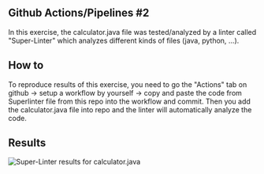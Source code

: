 ## Github Actions/Pipelines #2
In this exercise, the calculator.java file was tested/analyzed by a linter called "Super-Linter" which analyzes different kinds of files 
(java, python, ...).

## How to
To reproduce results of this exercise, you need to go the "Actions" tab on github -> setup a workflow by yourself -> copy and paste the code from Superlinter file from this repo into the workflow and commit. Then you add the calculator.java file into repo and the linter will
automatically analyze the code.

## Results
![Super-Linter results for calculator.java](https://ibb.co/sWKhYhM)
